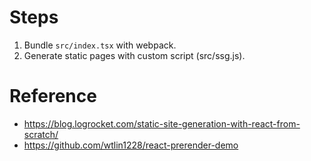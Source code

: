 # Steps

1. Bundle `src/index.tsx` with webpack.
2. Generate static pages with custom script (src/ssg.js).

# Reference

- https://blog.logrocket.com/static-site-generation-with-react-from-scratch/
- https://github.com/wtlin1228/react-prerender-demo
